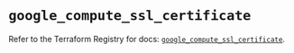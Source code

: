 # `google_compute_ssl_certificate`

Refer to the Terraform Registry for docs: [`google_compute_ssl_certificate`](https://registry.terraform.io/providers/hashicorp/google-beta/6.21.0/docs/resources/google_compute_ssl_certificate).
